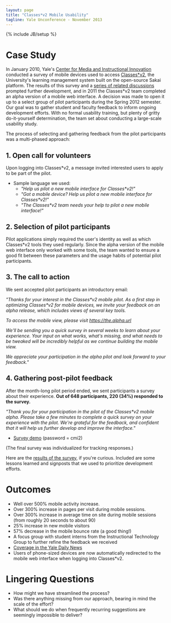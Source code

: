 ```yaml
---
layout: page
title: "Classes*v2 Mobile Usability"
tagline: Yale Unconference - November 2013
---
```

{% include JB/setup %}

# Case Study

In January 2010, Yale's [Center for Media and Instructional Innovation](http://cmii.yale.edu) conducted a survey of mobile devices used to access [Classes\*v2](https://classesv2.yale.edu/), the University's learning management system built on the open-source Sakai platform. The results of this survey and a [series of related discussions](https://yale.box.com/s/vz49cp2oi6oeqah3zhda) prompted further development, and in 2011 the Classes\*v2 team completed an alpha version of a mobile web interface. A decision was made to open it up to a select group of pilot participants during the Spring 2012 semester. Our goal was to gather student and faculty feedback to inform ongoing development efforts. With no formal usability training, but plenty of gritty do-it-yourself determination, the team set about conducting a large-scale usability study. 

The process of selecting and gathering feedback from the pilot participants was a multi-phased approach:

## 1. Open call for volunteers

Upon logging into Classes\*v2, a message invited interested users to apply to be part of the pilot. 
    
- Sample language we used:
  - _"Help us pilot a new mobile interface for Classes\*v2!"_
  - _"Got a mobile device? Help us pilot a new mobile interface for Classes\*v2!"_
  - _"The Classes\*v2 team needs your help to pilot a new mobile interface!"_

## 2. Selection of pilot participants

Pilot applications simply required the user's identity as well as which Classes\*v2 tools they used regularly. Since the alpha version of the mobile web interface only worked with some tools, the team wanted to ensure a good fit between these parameters and the usage habits of potential pilot participants.

## 3. The call to action

We sent accepted pilot participants an introductory email:

_"Thanks for your interest in the Classes\*v2 mobile pilot.  As a first step in optimizing Classes\*v2 for mobile devices, we invite your feedback on an alpha release, which includes views of several key tools._
 
_To access the mobile view, please visit https://the.alpha.url_
 
_We'll be sending you a quick survey in several weeks to learn about your experience.  Your input on what works, what's missing, and what needs to be tweaked will be incredibly helpful as we continue building the mobile view._
 
_We appreciate your participation in the alpha pilot and look forward to your feedback."_

## 4. Gathering post-pilot feedback

After the month-long pilot period ended, we sent participants a survey about their experience. __Out of 648 participants, 220 (34%) responded to the survey.__

_"Thank you for your participation in the pilot of the Classes\*v2 mobile alpha. Please take a few minutes to complete a quick survey on your experience with the pilot. We're grateful for the feedback, and confident that it will help us further develop and improve the interface."_

- [Survey demo](http://yale.qualtrics.com/SE/?SID=SV_eRj4tTXxWw9ojIM) (password = cmi2)

(The final survey was individualized for tracking responses.)

Here are the [results of the survey](https://yale.box.com/s/04hwjb4fcdb0xcbi0vn2), if you're curious. Included are some lessons learned and signposts that we used to prioritize development efforts. 

# Outcomes

- Well over 500% mobile activity increase.
- Over 300% increase in pages per visit during mobile sessions.
- Over 300% increase in average time on site during mobile sessions (from roughly 20 seconds to about 90)
- 25% increase in new mobile visitors
- 57% decrease in the mobile bounce rate (a good thing!)
- A focus group with student interns from the Instructional Technology Group to further refine the feedback we received
- [Coverage in the Yale Daily News](http://yaledailynews.com/blog/2012/02/08/classesv2-site-extends-to-smartphones/)
- Users of phone-sized devices are now automatically redirected to the mobile web interface when logging into Classes\*v2.

# Lingering Questions

- How might we have streamlined the process?
- Was there anything missing from our approach, bearing in mind the scale of the effort?
- What should we do when frequently recurring suggestions are seemingly impossible to deliver?